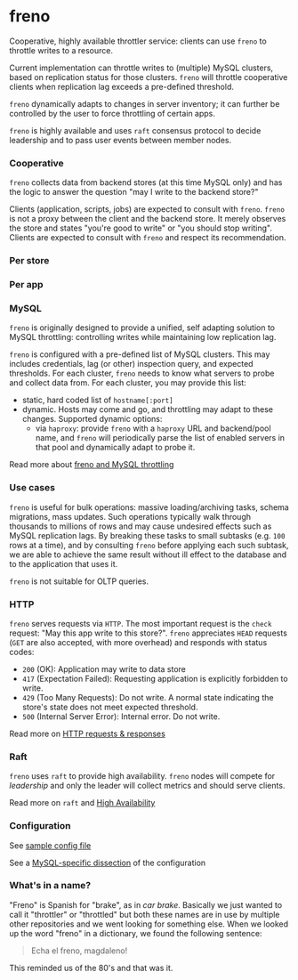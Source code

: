 # freno

Cooperative, highly available throttler service: clients can use `freno` to throttle writes to a resource.

Current implementation can throttle writes to (multiple) MySQL clusters, based on replication status for those clusters. `freno` will throttle cooperative clients when replication lag exceeds a pre-defined threshold.

`freno` dynamically adapts to changes in server inventory; it can further be controlled by the user to force throttling of certain apps.

`freno` is highly available and uses `raft` consensus protocol to decide leadership and to pass user events between member nodes.


### Cooperative

`freno` collects data from backend stores (at this time MySQL only) and has the logic to answer the question "may I write to the backend store?"

Clients (application, scripts, jobs) are expected to consult with `freno`. `freno` is not a proxy between the client and the backend store. It merely observes the store and states "you're good to write" or "you should stop writing". Clients are expected to consult with `freno` and respect its recommendation.

### Per store

### Per app

### MySQL

`freno` is originally designed to provide a unified, self adapting solution to MySQL throttling: controlling writes while maintaining low replication lag.

`freno` is configured with a pre-defined list of MySQL clusters. This may includes credentials, lag (or other) inspection query, and expected thresholds. For each cluster, `freno` needs to know what servers to probe and collect data from. For each cluster, you may provide this list:

- static, hard coded list of `hostname[:port]`
- dynamic. Hosts may come and go, and throttling may adapt to these changes. Supported dynamic options:
  - via `haproxy`: provide `freno` with a `haproxy` URL and backend/pool name, and `freno` will periodically parse the list of enabled servers in that pool and dynamically adapt to probe it.

Read more about [freno and MySQL throttling](doc/mysql.md)

### Use cases

`freno` is useful for bulk operations: massive loading/archiving tasks, schema migrations, mass updates. Such operations typically walk through thousands to millions of rows and may cause undesired effects such as MySQL replication lags. By breaking these tasks to small subtasks (e.g. `100` rows at a time), and by consulting `freno` before applying each such subtask, we are able to achieve the same result without ill effect to the database and to the application that uses it.

`freno` is not suitable for OLTP queries.

### HTTP

`freno` serves requests via `HTTP`. The most important request is the `check` request: "May this app write to this store?". `freno` appreciates `HEAD` requests (`GET` are also accepted, with more overhead) and responds with status codes:

- `200` (OK): Application may write to data store
- `417` (Expectation Failed): Requesting application is explicitly forbidden to write.
- `429` (Too Many Requests): Do not write. A normal state indicating the store's state does not meet expected threshold.
- `500` (Internal Server Error): Internal error. Do not write.

Read more on [HTTP requests & responses](doc/http.md)

### Raft

`freno` uses `raft` to provide high availability. `freno` nodes will compete for _leadership_ and only the leader will collect metrics and should serve clients.

Read more on `raft` and [High Availability](doc/high-availability.md)

### Configuration

See [sample config file](resources/freno.conf.sample.json)

See a [MySQL-specific dissection](doc/mysql.md#configuration) of the configuration

### What's in a name?

"Freno" is Spanish for "brake", as in _car brake_. Basically we just wanted to call it "throttler" or "throttled" but both these names are in use by multiple other repositories and we went looking for something else. When we looked up the word "freno" in a dictionary, we found the following sentence:

> Echa el freno, magdaleno!

This reminded us of the 80's and that was it.
